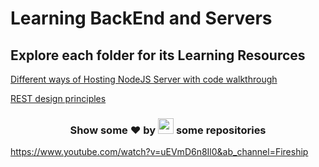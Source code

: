 # Learning BackEnd and Servers

## Explore each folder for its Learning Resources

[Different ways of Hosting NodeJS Server with code walkthrough](https://github.com/shehza-d/node-server-hosting)

[REST design principles](https://www.ibm.com/topics/rest-apis)

<h3 align="center">Show some ❤ by <img src="https://imgur.com/o7ncZFp.jpg" height=25px width=25px> some repositories</h3>

https://www.youtube.com/watch?v=uEVmD6n8Il0&ab_channel=Fireship